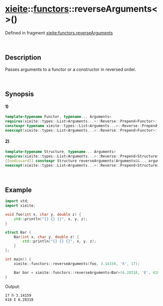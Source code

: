 # [xieite](../../xieite.md)\:\:[functors](../../functors.md)\:\:reverseArguments\<\>\(\)
Defined in fragment [xieite:functors.reverseArguments](../../../src/functors/reverse_arguments.cpp)

&nbsp;

## Description
Passes arguments to a functor or a constructor in reversed order.

&nbsp;

## Synopsis
#### 1)
```cpp
template<typename Functor, typename... Arguments>
requires(xieite::types::List<Arguments...>::Reverse::Prepend<Functor>::ApplyRange<std::is_invocable>::value)
constexpr typename xieite::types::List<Arguments...>::Reverse::Prepend<Functor>::ApplyRange<std::invoke_result>::type reverseArguments(Functor&& functor, Arguments&&... arguments)
noexcept(xieite::types::List<Arguments...>::Reverse::Prepend<Functor>::ApplyRange<std::is_nothrow_invocable>::value);
```
#### 2)
```cpp
template<typename Structure, typename... Arguments>
requires(xieite::types::List<Arguments...>::Reverse::Prepend<Structure>::ApplyRange<std::is_constructible>::value)
[[nodiscard]] constexpr Structure reverseArguments(Arguments&&... arguments)
noexcept(xieite::types::List<Arguments...>::Reverse::Prepend<Structure>::ApplyRange<std::is_nothrow_constructible>::value);
```

&nbsp;

## Example
```cpp
import std;
import xieite;

void foo(int x, char y, double z) {
    std::println("{} {} {}", x, y, z);
}

struct Bar {
    Bar(int x, char y, double z) {
        std::println("{} {} {}", x, y, z);
    }
};

int main() {
    xieite::functors::reverseArguments(foo, 3.14159, 'h', 17);

    Bar bar = xieite::functors::reverseArguments<Bar>(6.28318, 'E', 418);
}
```
Output:
```
17 h 3.14159
418 E 6.28318
```
